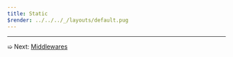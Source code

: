 ```yaml
---
title: Static
$render: ../../../_/layouts/default.pug
---
```


---

➯ Next: [Middlewares](./docs/middlewares)
